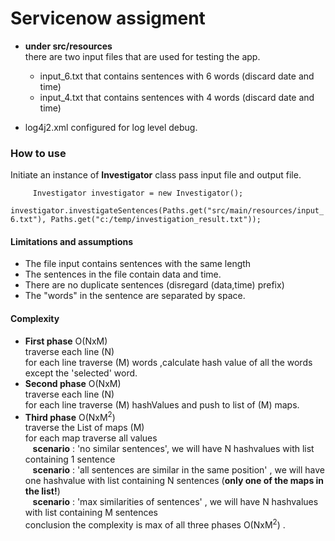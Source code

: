 # Servicenow assigment
 

* **under src/resources**<br> 
  there are two input files that are used for testing the app.
  - input_6.txt that contains sentences with 6 words (discard date and time)
  - input_4.txt that contains sentences with 4 words (discard date and time)
 
* log4j2.xml configured for log level debug.


### How to use

Initiate an instance of **Investigator** class
pass input file and output file.

`     Investigator investigator = new Investigator();`
<br>
`      investigator.investigateSentences(Paths.get("src/main/resources/input_6.txt"), Paths.get("c:/temp/investigation_result.txt"));` 


#### **Limitations and assumptions**


- The file input contains sentences  with the same length
- The sentences in the file contain data and time.
- There are no duplicate sentences (disregard (data,time) prefix)  
- The "words" in the sentence are separated by space. 


#### Complexity
- **First phase** O(NxM) <br>traverse each line (N) <BR> for each line traverse (M) words ,calculate hash value of all the words except the 'selected' word.  
- **Second phase** O(NxM)  <br>traverse each line (N) <BR> for each line traverse (M) hashValues and push to list of (M) maps. 
- **Third phase** O(NxM<sup>2</sup>) <br> traverse the List of maps (M) <br> for each map traverse all values 
<br>&nbsp;&nbsp;&nbsp;**scenario** : 'no similar sentences',  we will have N hashvalues with list containing 1 sentence
<br>&nbsp;&nbsp;&nbsp;**scenario** : 'all sentences are similar in the same position' , we will have one hashvalue with list containing N sentences (**only one of the maps in the list!**)
<br>&nbsp;&nbsp;&nbsp;**scenario** : 'max similarities of sentences' , we will have N hashvalues with list containing M sentences 
<br> conclusion the complexity is max of all three phases  O(NxM<sup>2</sup>) .
 
    
